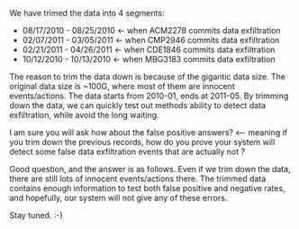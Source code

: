 We have trimed the data into 4 segments:
* 08/17/2010 - 08/25/2010 <- when ACM2278 commits data exfiltration
* 02/07/2011 - 03/05/2011 <- when CMP2946 commits data exfiltration
* 02/21/2011 - 04/26/2011 <- when CDE1846 commits data exfiltration
* 10/12/2010 - 10/13/2010 <- when MBG3183 commits data exfiltration

The reason to trim the data down is because of the gigantic data size.
The original data size is ~100G, where most of them are innocent events/actions.
The data starts from 2010-01, ends at 2011-05. 
By trimming down the data, we can quickly test out methods ability to detect data exfiltration, while avoid the long waiting. 

I am sure you will ask how about the false positive answers? <-- meaning if you trim down the previous records, how do you prove your system will detect some false data exfiltration events that are actually not ?

Good question, and the answer is as follows. Even if we trim down the data, there are still lots of innocent events/actions there. The trimmed data contains enough information to test both false positive and negative rates, and hopefully, our system will not give any of these errors.

Stay tuned. :-)
